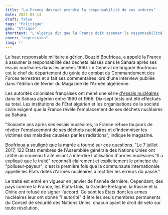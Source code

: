 ```yaml
---
title: "La France devrait prendre la responsabilité de ses ordures"
date: 2021-05-13
draft: false
tags: "Politique"
geo: "Afrique"
shorttext: "L'Algérie dit que la France doit assumer la responsabilité des déchets nucléaires au Sahara."
cover: "repression"
lang: fr
---
```


Le haut responsable militaire algérien, Bouzid Boufrioua, a appelé la France à assumer la responsabilité des déchets laissés dans le Sahara après ses essais nucléaires dans les années 1960. Le Général de brigade Boufrioua est le chef du département du génie de combat du Commandement des Forces terrestres et a fait ses commentaires lors d'une interview publiée dans l'édition de février du Magazine de l'Armée algérienne.

Les autorités coloniales françaises ont mené une série [d'essais nucléaires](/static/downloads/Radioactivity-under-the-sand-.pdf "Radioactivity Under the Sand") dans le Sahara algérien entre 1960 et 1966. Dix-sept tests ont été effectués au total. Les institutions de l'État algérien et les organisations de la société civile exigent que la France révèle l'emplacement de ses déchets nucléaires au Sahara.

"Soixante ans après ses essais nucléaires, la France refuse toujours de révéler l'emplacement de ses déchets nucléaires et d'indemniser les victimes des maladies causées par les radiations", indique le magazine.

Boufrioua a souligné que la marée a tourné sur ces questions. "Le 7 juillet 2017, 122 États membres de l'Assemblée générale des Nations Unies ont ratifié un nouveau traité visant à interdire l'utilisation d'armes nucléaires."Il a expliqué que le traité" reconnaît clairement et explicitement le principe du "pollueur-payeur"; c'est la première fois que la communauté internationale appelle les États dotés d'armes nucléaires à rectifier les erreurs du passé."

Le traité est entré en vigueur en janvier de l'année dernière. Cependant, des pays comme la France, les États-Unis, la Grande-Bretagne, la Russie et la Chine ont refusé de signer l'accord. Ce sont les États dont les armes nucléaires leur ont donné "l'autorité" d'être les seuls membres permanents du Conseil de sécurité des Nations Unies, chacun ayant le droit de veto sur toute résolution.
